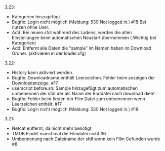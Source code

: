 3.23:
- Kategorien hinzugefügt
- Bugfix: Login nicht möglich (Meldung: 530 Not logged in.) #18 Bei nutzen ohne User.
- Add: Bei neuen sfdl während des Ladens, werden die alten Einstellungen beim automatischen Neustart übernommen ( Wichtig bei Kategorien)
- Add: Entfernt alle Daten die "sample" im Namen haben im Download Ordner. (aktivieren in der loader.cfg)

3.22:
- History kann aktiviert werden.
- Bugfix: Downloadname enthält Leerzeichen. Fehler beim anzeigen der Downloadanzeige. #17
- userscript before.sh: Sample hinzugefügt zum automatischen umbenennen der sfdl der als Name der Enddatei nach download dient.
- Bugfix: Fehler beim finden der Film Datei zum umbenennen wenn Leerzeichen enthält. #17
- Bugfix: Login nicht möglich (Meldung: 530 Not logged in.) #18

3.21:
- Netcat entfernt, da nicht mehr benötigt
- TMDB Findet manchmal die Filmdatei nicht #6 
- Umbennenung nach Dateiname der sfdl wenn kein Film Gefunden wurde #8
